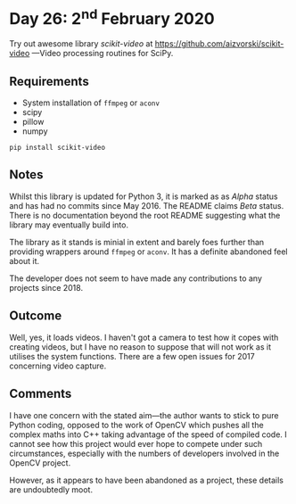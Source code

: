 # Day 26: 2<sup>nd</sup> February 2020
Try out awesome library _scikit-video_ at https://github.com/aizvorski/scikit-video 
—Video processing routines for SciPy.

## Requirements
- System installation of `ffmpeg` or `aconv`
- scipy
- pillow
- numpy

`pip install scikit-video`

## Notes
Whilst this library is updated for Python 3, it is marked as as _Alpha_ status
and has had no commits since May 2016. The README claims _Beta_ status. There 
is no documentation beyond the root README suggesting what the library may 
eventually build into. 

The library as it stands is minial in extent and barely foes further than 
providing wrappers around `ffmpeg` or `aconv`. It has a definite abandoned
feel about it.

The developer does not seem to have made any contributions to any projects 
since 2018.

## Outcome
Well, yes, it loads videos.  I haven't got a camera to test how it copes with
creating videos, but I have no reason to suppose that will not work as it 
utilises the system functions. There are a few open issues for 2017 concerning
video capture.

## Comments
I have one concern with the stated aim—the author wants to stick to pure Python 
coding, opposed to the work of OpenCV which pushes all the complex maths into 
C++ taking advantage of the speed of compiled code.  I cannot see how this 
project would ever hope to compete under such circumstances, especially with 
the numbers of developers involved in the OpenCV project.

However, as it appears to have been abandoned as a project, these details are 
undoubtedly moot.
